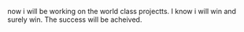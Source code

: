 now i will be working on the world class projectts.
I know i will win and surely win. The success will be acheived.
